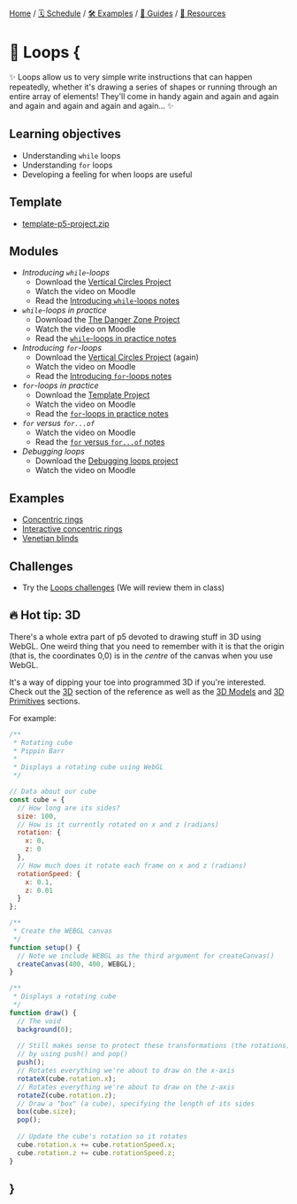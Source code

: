 [Home](../../) / [🗓 Schedule](../../schedule) / [🛠 Examples](../../examples/) / [💫 Guides](../../guides/) / [💎 Resources](../../resources.md)

# 🔁 Loops {
    
✨ Loops allow us to very simple write instructions that can happen repeatedly, whether it's drawing a series of shapes or running through an entire array of elements! They'll come in handy again and again and again and again and again and again and again... ✨

## Learning objectives

- Understanding `while` loops
- Understanding `for` loops
- Developing a feeling for when loops are useful

## Template

- [template-p5-project.zip](../../templates/template-p5-project.zip)
    
## Modules

- *Introducing `while`-loops*
  - Download the [Vertical Circles Project](./examples/vertical-circles.zip)
  - Watch the video on Moodle
  - Read the [Introducing `while`-loops notes](./introducing-while.loops.md)
- *`while`-loops in practice*
  - Download the [The Danger Zone Project](./examples/the-danger-zone.zip)
  - Watch the video on Moodle
  - Read the [`while`-loops in practice notes](./while-loops-in-practice.md)
- *Introducing `for`-loops*
  - Download the [Vertical Circles Project](./examples/vertical-circles.zip) (again)
  - Watch the video on Moodle
  - Read the [Introducing `for`-loops notes](./introducing-for-loops.md)
- *`for`-loops in practice*
  - Download the [Template Project](../../templates/template-p5-project.zip)
  - Watch the video on Moodle
  - Read the [`for`-loops in practice notes](./for-loops-in-practice.md)
- *`for` versus `for...of`*
  - Watch the video on Moodle
  - Read the [`for` versus `for...of` notes](./for-versus-for-of.md)
- *Debugging loops*
  - Download the [Debugging loops project](../../debugging/debugging-loops.zip)
  - Watch the video on Moodle

    
## Examples

- [Concentric rings](https://editor.p5js.org/pippinbarr/sketches/NFEMNYKUE)
- [Interactive concentric rings](https://editor.p5js.org/pippinbarr/sketches/7KfK3pK9i)
- [Venetian blinds](https://editor.p5js.org/pippinbarr/sketches/hAadmI3kr)
    
## Challenges

- Try the [Loops challenges](MISSING_LINK) (We will review them in class)

## 🔥 Hot tip: 3D

There's a whole extra part of p5 devoted to drawing stuff in 3D using WebGL. One weird thing that you need to remember with it is that the origin (that is, the coordinates 0,0) is in the *centre* of the canvas when you use WebGL.

It's a way of dipping your toe into programmed 3D if you're interested. Check out the [3D](https://p5js.org/reference/#3D:~:text=the%20browser%27s%20viewport.-,3D,-Camera) section of the reference as well as the [3D Models](https://p5js.org/reference/#:~:text=Draws%20a%20triangle.-,3D%20Models,-loadModel()) and [3D Primitives](https://p5js.org/reference/#:~:text=to%20the%20canvas.-,3D%20Primitives,-beginGeometry()) sections.

For example:

```javascript
/**
 * Rotating cube
 * Pippin Barr
 *
 * Displays a rotating cube using WebGL
 */

// Data about our cube
const cube = {
  // How long are its sides?
  size: 100,
  // How is it currently rotated on x and z (radians)
  rotation: {
    x: 0,
    z: 0
  },
  // How much does it rotate each frame on x and z (radians)
  rotationSpeed: {
    x: 0.1,
    z: 0.01
  }
};

/**
 * Create the WEBGL canvas
 */
function setup() {
  // Note we include WEBGL as the third argument for createCanvas()
  createCanvas(400, 400, WEBGL);
}

/**
 * Displays a rotating cube
 */
function draw() {
  // The void
  background(0);
  
  // Still makes sense to protect these transformations (the rotations)
  // by using push() and pop()
  push();
  // Rotates everything we're about to draw on the x-axis
  rotateX(cube.rotation.x);
  // Rotates everything we're about to draw on the z-axis
  rotateZ(cube.rotation.z);
  // Draw a "box" (a cube), specifying the length of its sides
  box(cube.size);
  pop();
  
  // Update the cube's rotation so it rotates
  cube.rotation.x += cube.rotationSpeed.x;
  cube.rotation.z += cube.rotationSpeed.z;
}
```
    
## }